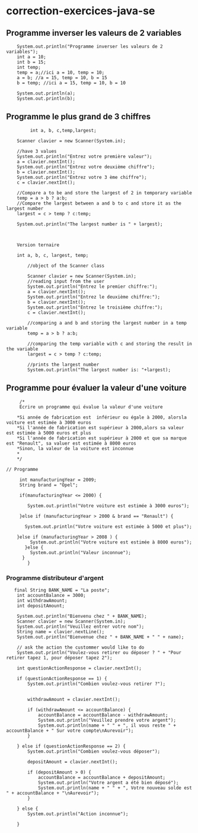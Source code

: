 # correction-exercices-java-se

## Programme inverser les valeurs de 2 variables

          
		System.out.println("Programme inverser les valeurs de 2 variables");
		int a = 10;
		int b = 15;
		int temp;
		temp = a;//ici a = 10, temp = 10;
		a = b; //a = 15, temp = 10, b = 15
		b = temp; //ici a = 15, temp = 10, b = 10
		
		System.out.println(a);
		System.out.println(b);
	
		
## Programme le plus grand de 3 chiffres

             int a, b, c,temp,largest;
	  
		Scanner clavier = new Scanner(System.in);
		
		//have 3 values
		System.out.println("Entrez votre première valeur");
		a = clavier.nextInt();
		System.out.println("Entrez votre deuxième chiffre");
		b = clavier.nextInt();
		System.out.println("Entrez votre 3 ème chiffre");
		c = clavier.nextInt();
		
		//Compare a to be and store the largest of 2 in temporary variable
		temp = a > b ? a:b;
		//Compare the largest between a and b to c and store it as the largest number
		largest = c > temp ? c:temp;
		
		System.out.println("The largest number is " + largest);
		
		
		
		Version ternaire
		
		int a, b, c, largest, temp;  
	    	
	    	//object of the Scanner class 
	    	
	    	Scanner clavier = new Scanner(System.in);  
	    	//reading input from the user  
	    	System.out.println("Entrez le premier chiffre:");  
	    	a = clavier.nextInt();  
	    	System.out.println("Entrez le deuxième chiffre:");  
	    	b = clavier.nextInt();  
	    	System.out.println("Entrez le troisième chiffre:");  
	    	c = clavier.nextInt();  
	    	
	    	//comparing a and b and storing the largest number in a temp variable  
	    	temp = a > b ? a:b; 
	    	
	    	//comparing the temp variable with c and storing the result in the variable  
	    	largest = c > temp ? c:temp;  
	    	
	    	//prints the largest number  
	    	System.out.println("The largest number is: "+largest); 
	    
## Programme pour évaluer la valeur d'une voiture


	     /*
	     Écrire un programme qui évalue la valeur d'une voiture
	     
	    *Si année de fabrication est  inférieur ou égale à 2000, alorsla voiture est estimée à 3000 euros
	    *Si l'année de fabrication est supérieur à 2000,alors sa valeur est estimée à 5000 euros et plus
	    *Si l'année de fabrication est supérieur à 2000 et que sa marque est "Renault", sa valuer est estimée à 8000 euros
	    *Sinon, la valeur de la voiture est inconnue
	    * 
	    */
	
	// Programme
  
	     int manufacturingYear = 2009;
	     String brand = "Opel";
	
	     if(manufacturingYear <= 2000) {
       
	    	System.out.println("Votre voiture est estimée à 3000 euros");	
        
	     }else if (manufacturingYear > 2000 & brand == "Renault") {
       
		   System.out.println("Votre voiture est estimée à 5000 et plus");
       
        }else if (manufacturingYear > 2008 ) {
		     System.out.println("Votre voiture est estimée à 8000 euros");
	       }else {
		     System.out.println("Valeur inconnue");
	      }
	        }	
  
  
### Programme distributeur d'argent
  
       final String BANK_NAME = "La poste";
		int accountBalance = 3000;
		int withdrawAmount;
		int depositAmount;

		System.out.println("Bienvenu chez " + BANK_NAME);
		Scanner clavier = new Scanner(System.in);
		System.out.println("Veuillez entrer votre nom");
		String name = clavier.nextLine();
		System.out.println("Bienvenue chez " + BANK_NAME + " " + name);

		// ask the action the custommer would like to do
		System.out.println("Voulez-vous retirer ou déposer ? " + "Pour retirer tapez 1, pour déposer tapez 2");
		
		int questionActionResponse = clavier.nextInt();

		if (questionActionResponse == 1) {
			System.out.println("Combien voulez-vous retirer ?");

		
			withdrawAmount = clavier.nextInt();

			if (withdrawAmount <= accountBalance) {
				accountBalance = accountBalance - withdrawAmount;
				System.out.println("Veuillez prendre votre argent");
				System.out.println(name + " " + ", il vous reste " + accountBalance + " Sur votre compte\nAurevoir");
			}

		} else if (questionActionResponse == 2) {
			System.out.println("Combien voulez-vous déposer");
			
			depositAmount = clavier.nextInt();

			if (depositAmount > 0) {
				accountBalance = accountBalance + depositAmount;
				System.out.println("Votre argent a été bien déposé");
				System.out.println(name + " " + ", Votre nouveau solde est " + accountBalance + "\nAurevoir");
			}

		} else {
			System.out.println("Action inconnue");
			
		}
         
  
  

